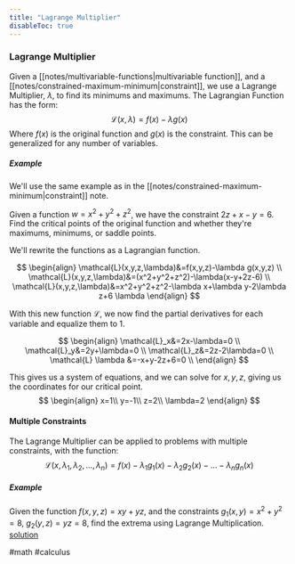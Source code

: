 ```yaml
---
title: "Lagrange Multiplier"
disableToc: true
---
```


### Lagrange Multiplier
Given a [[notes/multivariable-functions|multivariable function]], and a [[notes/constrained-maximum-minimum|constraint]], we use a Lagrange Multiplier, $\lambda$, to find its minimums and maximums. The Lagrangian Function has the form:
$$
\mathcal{L}(x,\lambda)=f(x)-\lambda g(x)
$$
Where $f(x)$ is the original function and $g(x)$ is the constraint. This can be generalized for any number of variables.

##### Example
We'll use the same example as in the [[notes/constrained-maximum-minimum|constraint]] note.

Given a function $w=x^2+y^2+z^2$, we have the constraint $2z+x-y=6$. Find the critical points of the original function and whether they're maximums, minimums, or saddle points.

We'll rewrite the functions as a Lagrangian function.

$$
\begin{align}
	\mathcal{L}(x,y,z,\lambda)&=f(x,y,z)-\lambda g(x,y,z) \\
	\mathcal{L}(x,y,z,\lambda)&=(x^2+y^2+z^2)-\lambda(x-y+2z-6) \\
	\mathcal{L}(x,y,z,\lambda)&=x^2+y^2+z^2-\lambda x+\lambda y-2\lambda z+6 \lambda
\end{align}
$$

With this new function $\mathcal{L}$, we now find the partial derivatives for each variable and equalize them to $1$.


$$
\begin{align}
	\mathcal{L}_x&=2x-\lambda=0 \\
	\mathcal{L}_y&=2y+\lambda=0 \\
	\mathcal{L}_z&=2z-2\lambda=0 \\
	\mathcal{L} \lambda &=-x+y-2z+6=0 \\
\end{align}
$$


This gives us a system of equations, and we can solve for $x,y,z$, giving us the coordinates for our critical point.
$$
\begin{align}
	x=1\\
	y=-1\\
	z=2\\
	\lambda=2
\end{align}
$$
#### Multiple Constraints
The Lagrange Multiplier can be applied to problems with multiple constraints, with the function:
$$
\mathcal{L}(x,\lambda_1,\lambda_2,\dots,\lambda_n)=f(x)-\lambda_1g_1(x)-\lambda_2g_2(x)-\dots-\lambda_ng_n(x)
$$
##### Example
Given the function $f(x,y,z)=xy+yz$, and the constraints $g_1(x,y)=x^2+y^2=8$, $g_2(y,z)=yz=8$, find the extrema using Lagrange Multiplication.
[solution](/content/files/lagrange.png)

#math #calculus 
